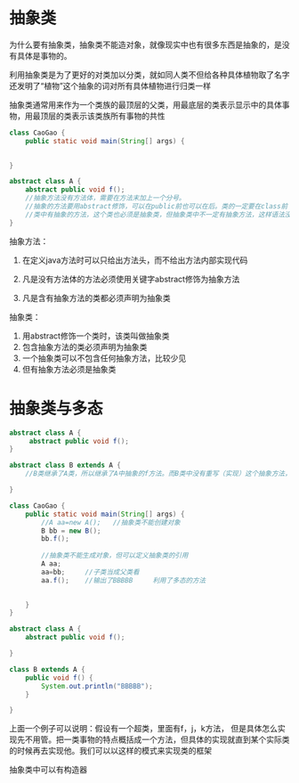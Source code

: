 # 抽象类

为什么要有抽象类，抽象类不能造对象，就像现实中也有很多东西是抽象的，是没有具体是事物的。



利用抽象类是为了更好的对类加以分类，就如同人类不但给各种具体植物取了名字还发明了“植物”这个抽象的词对所有具体植物进行归类一样



抽象类通常用来作为一个类族的最顶层的父类，用最底层的类表示显示中的具体事物，用最顶层的类表示该类族所有事物的共性







~~~java
class CaoGao {
	public static void main(String[] args) {
	

}

abstract class A {
	abstract public void f();
	//抽象方法没有方法体，需要在方法末加上一个分号。
    //抽象的方法要用abstract修饰，可以在public前也可以在后。类的一定要在class前 
    //类中有抽象的方法，这个类也必须是抽象类，但抽象类中不一定有抽象方法，这样语法没错，只是没什么意义
}
~~~



抽象方法：

1. 在定义java方法时可以只给出方法头，而不给出方法内部实现代码

2. 凡是没有方法体的方法必须使用关键字abstract修饰为抽象方法
3. 凡是含有抽象方法的类都必须声明为抽象类

抽象类：

1. 用abstract修饰一个类时，该类叫做抽象类
2. 包含抽象方法的类必须声明为抽象类
3. 一个抽象类可以不包含任何抽象方法，比较少见
4. 但有抽象方法必须是抽象类



# 抽象类与多态

~~~java
abstract class A {
	 abstract public void f();
}

abstract class B extends A { 
	//B类继承了A类，所以继承了A中抽象的f方法。而B类中没有重写（实现）这个抽象方法，所以B也得是抽象的

}
~~~







~~~java
class CaoGao {
	public static void main(String[] args) {
		//A aa=new A();   //抽象类不能创建对象
		B bb = new B();
		bb.f();
		
		//抽象类不能生成对象，但可以定义抽象类的引用
		A aa;
		aa=bb;     //子类当成父类看
		aa.f();	   //输出了BBBBB     利用了多态的方法
		

	}
}

abstract class A {
	abstract public void f();

}

class B extends A {
	public void f() {
		System.out.println("BBBBB");
	}

}
~~~

上面一个例子可以说明：假设有一个超类，里面有f，j，k方法， 但是具体怎么实现先不用管。把一类事物的特点概括成一个方法，但具体的实现就直到某个实际类的时候再去实现他。我们可以以这样的模式来实现类的框架



抽象类中可以有构造器



